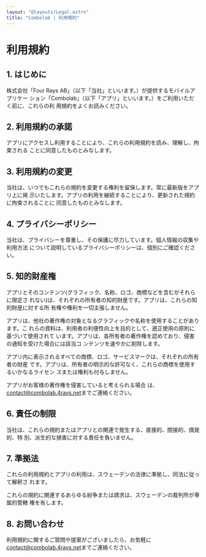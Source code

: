 ```yaml
---
layout: "@layouts/Legal.astro"
title: "Combolab | 利用規約"
---
```


# 利用規約

## 1. はじめに

株式会社「Four Rays AB」（以下「当社」といいます。）が提供するモバイルアプリケー
ション「Combolab」（以下「アプリ」といいます。）をご利用いただく前に、これらの利
用規約をよくお読みください。

## 2. 利用規約の承諾

アプリにアクセスし利用することにより、これらの利用規約を読み、理解し、拘束される
ことに同意したものとみなします。

## 3. 利用規約の変更

当社は、いつでもこれらの規約を変更する権利を留保します。常に最新版をアプリ上に掲
示いたします。アプリの利用を継続することにより、更新された規約に拘束されることに
同意したものとみなします。

## 4. プライバシーポリシー

当社は、プライバシーを尊重し、その保護に尽力しています。個人情報の収集や利用方法
について説明しているプライバシーポリシーは、個別にご確認ください。

## 5. 知的財産権

アプリとそのコンテンツ(グラフィック、名称、ロゴ、商標などを含むがそれらに限定さ
れない)は、それぞれの所有者の知的財産です。アプリは、これらの知的財産に対する所
有権や権利を一切主張しません。

アプリは、他社の著作権の対象となるグラフィックや名称を使用することがあります。こ
れらの資料は、利用者の利便性向上を目的として、適正使用の原則に基づいて使用されて
います。アプリは、各所有者の著作権を認めており、侵害の通知を受けた場合には該当コ
ンテンツを速やかに削除します。

アプリ内に表示されるすべての商標、ロゴ、サービスマークは、それぞれの所有者の財産
です。アプリは、所有者の明示的な許可なく、これらの商標を使用するいかなるライセン
スまたは権利も付与しません。

アプリがお客様の著作権を侵害していると考えられる場合
は、<contact@combolab.4rays.net>までご連絡ください。

## 6. 責任の制限

当社は、これらの規約またはアプリとの関連で発生する、直接的、間接的、偶発的、特
別、派生的な損害に対する責任を負いません。

## 7. 準拠法

これらの利用規約とアプリの利用は、スウェーデンの法律に準拠し、同法に従って解釈さ
れます。

これらの規約に関連するあらゆる紛争または請求は、スウェーデンの裁判所が専属的管轄
権を有します。

## 8. お問い合わせ

利用規約に関するご質問や提案がございましたら、お気軽に
<contact@combolab.4rays.net>までご連絡ください。
